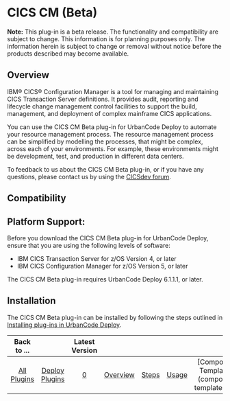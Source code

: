 
CICS CM (Beta)
==============


**Note:** This plug-in is a beta release. The functionality and compatibility are subject to change. This information is for planning purposes only. The information herein is subject to change or removal without notice before the products described may become available.


Overview
--------


IBM® CICS® Configuration Manager is a tool for managing and maintaining CICS Transaction Server definitions. It provides audit, reporting and lifecycle change management control facilities to support the build, management, and deployment of complex mainframe CICS applications.


You can use the CICS CM Beta plug-in for UrbanCode Deploy to automate your resource management process. The resource management process can be simplified by modelling the processes, that might be complex, across each of your environments. For example, these environments might be development, test, and production in different data centers.


To feedback to us about the CICS CM Beta plug-in, or if you have any questions, please contact us by using the [CICSdev forum](https://www.ibm.com/developerworks/community/forums/html/forum?id=11111111-0000-0000-0000-000000002724).


Compatibility
-------------


Platform Support:
-----------------


Before you download the CICS CM Beta plug-in for UrbanCode Deploy, ensure that you are using the following levels of software:


* IBM CICS Transaction Server for z/OS Version 4, or later
* IBM CICS Configuration Manager for z/OS Version 5, or later


The CICS CM Beta plug-in requires UrbanCode Deploy 6.1.1.1, or later.


Installation
------------


The CICS CM Beta plug-in can be installed by following the steps outlined in [Installing plug-ins in UrbanCode Deploy](https://www.urbancode.com/resource/installing-plug-ins-in-urbancode-products/ "Installing plug-ins in UrbanCode Deploy").




|Back to ...||Latest Version||||||
| :---: | :---: | :---: | :---: | :---: | :---: | :---: | :---: |
|[All Plugins](../../index.md)|[Deploy Plugins](../README.md)|[0]()|[Overview](overview.md)|[Steps](steps.md)|[Usage](usage.md)|[Component Templates](component templates.md)|[Downloads](downloads.md)|
